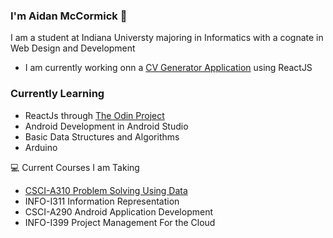 ### I'm Aidan McCormick 👋
I am a student at Indiana Universty majoring in Informatics with a cognate in Web Design and Development

-  I am currently working onn a [CV Generator Application](https://www.theodinproject.com/lessons/node-path-react-new-cv-application) using ReactJS 

### Currently Learning
- ReactJs through [The Odin Project](https://www.theodinproject.com/dashboard)
- Android Development in Android Studio
- Basic Data Structures and Algorithms
- Arduino

💻 Current Courses I am Taking
- [CSCI-A310 Problem Solving Using Data](https://luddy.indiana.edu/academics/courses/class/iub-fall-2023-csci-a310)
- INFO-I311 Information Representation
- CSCI-A290 Android Application Development
- INFO-I399 Project Management For the Cloud
